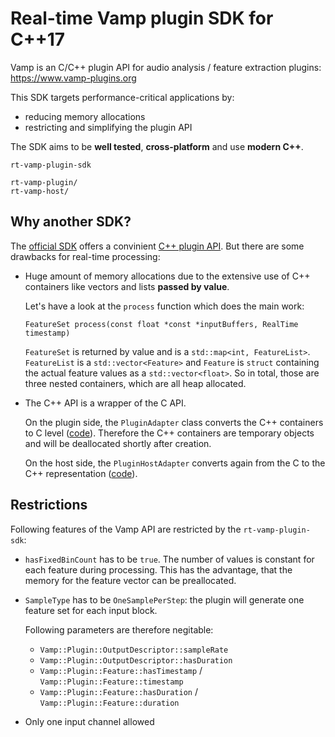 # Real-time Vamp plugin SDK for C++17

Vamp is an C/C++ plugin API for audio analysis / feature extraction plugins: https://www.vamp-plugins.org

This SDK targets performance-critical applications by:

- reducing memory allocations
- restricting and simplifying the plugin API

The SDK aims to be **well tested**, **cross-platform** and use **modern C++**.

```
rt-vamp-plugin-sdk

rt-vamp-plugin/
rt-vamp-host/
```

## Why another SDK?

The [official SDK](https://github.com/c4dm/vamp-plugin-sdk) offers a convinient [C++ plugin API](https://code.soundsoftware.ac.uk/projects/vamp-plugin-sdk/embedded/classVamp_1_1Plugin.html).
But there are some drawbacks for real-time processing:

- Huge amount of memory allocations due to the extensive use of C++ containers like vectors and lists **passed by value**.

  Let's have a look at the `process` function which does the main work:

  `FeatureSet process(const float *const *inputBuffers, RealTime timestamp)`

  `FeatureSet` is returned by value and is a `std::map<int, FeatureList>`.
  `FeatureList` is a `std::vector<Feature>` and `Feature` is `struct` containing the actual feature values as a `std::vector<float>`.
  So in total, those are three nested containers, which are all heap allocated.

- The C++ API is a wrapper of the C API.

  On the plugin side, the `PluginAdapter` class converts the C++ containers to C level ([code](https://github.com/c4dm/vamp-plugin-sdk/blob/master/src/vamp-sdk/PluginAdapter.cpp#L828-L921)).
  Therefore the C++ containers are temporary objects and will be deallocated shortly after creation.

  On the host side, the `PluginHostAdapter` converts again from the C to the C++ representation ([code](https://github.com/c4dm/vamp-plugin-sdk/blob/master/src/vamp-hostsdk/PluginHostAdapter.cpp#L413-L464)).

## Restrictions

Following features of the Vamp API are restricted by the `rt-vamp-plugin-sdk`:

- `hasFixedBinCount` has to be `true`. The number of values is constant for each feature during processing.
  This has the advantage, that the memory for the feature vector can be preallocated.

- `SampleType` has to be `OneSamplePerStep`: the plugin will generate one feature set for each input block.
  
  Following parameters are therefore negitable:
  - `Vamp::Plugin::OutputDescriptor::sampleRate`
  - `Vamp::Plugin::OutputDescriptor::hasDuration`
  - `Vamp::Plugin::Feature::hasTimestamp` / `Vamp::Plugin::Feature::timestamp`
  - `Vamp::Plugin::Feature::hasDuration` / `Vamp::Plugin::Feature::duration`

- Only one input channel allowed
